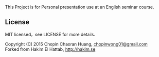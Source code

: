 
This Project is for Personal presentation use at an English seminar course.


## License

MIT licensed，see LICENSE for more details.

Copyright (C) 2015 Chopin Chaoran Huang, chopinwong01@gmail.com <br>
Forked from Hakim El Hattab, http://hakim.se

